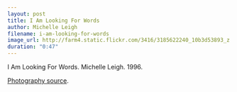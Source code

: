 ```yaml
---
layout: post
title: I Am Looking For Words
author: Michelle Leigh
filename: i-am-looking-for-words
image_url: http://farm4.static.flickr.com/3416/3185622240_10b3d53893_z.jpg
duration: "0:47"
---
```


I Am Looking For Words.  Michelle Leigh.  1996.

[Photography source](http://www.flickr.com/photos/muffin9101985/3185622240/).
